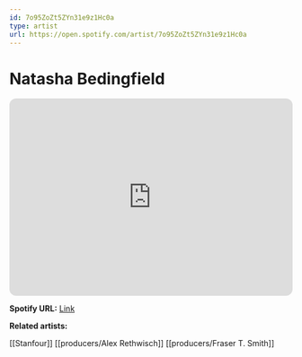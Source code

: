 ```yaml
---
id: 7o95ZoZt5ZYn31e9z1Hc0a
type: artist
url: https://open.spotify.com/artist/7o95ZoZt5ZYn31e9z1Hc0a
---
```

# Natasha Bedingfield

<iframe style="border-radius:12px" src="https://open.spotify.com/embed/artist/7o95ZoZt5ZYn31e9z1Hc0a" width="100%" height="352" frameBorder="0" allowfullscreen="" allow="autoplay; clipboard-write; encrypted-media; fullscreen; picture-in-picture" loading="lazy"></iframe>

**Spotify URL:** [Link](https://open.spotify.com/artist/7o95ZoZt5ZYn31e9z1Hc0a)

**Related artists:**

[[Stanfour]]
[[producers/Alex Rethwisch]]
[[producers/Fraser T. Smith]]
